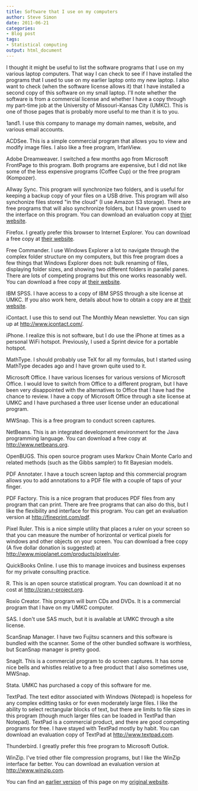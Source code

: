 ```yaml
---
title: Software that I use on my computers
author: Steve Simon
date: 2011-06-21
categories:
- Blog post
tags:
- Statistical computing
output: html_document
---
```


I thought it might be useful to list the software programs that I use on my various laptop computers. That way I can check to see if I have installed the programs that I used to use on my earlier laptop onto my new laptop. I also want to check (when the software license allows it) that I have installed a second copy of this software on my small laptop. I'll note whether the software is from a commercial license and whether I have a copy through my part-time job at the University of Missouri-Kansas City (UMKC). This is one of those pages that is probably more useful to me than it is to you.

<!---More--->

1and1. I use this company to manage my domain names, website, and various email accounts.

ACDSee. This is a simple commercial program that allows you to view and modify image files. I also like a free program, IrfanView.

Adobe Dreamweaver. I switched a few months ago from Microsoft FrontPage to this program. Both programs are expensive, but I did not like some of the less expensive programs (Coffee Cup) or the free program (Kompozer).

Allway Sync. This program will synchronize two folders, and is useful for keeping a backup copy of your files on a USB drive. This program will also synchonize files stored "in the cloud" (I use Amazon S3 storage). There are free programs that will also synchronize folders, but I have grown used to the interface on this program. You can download an evaluation copy at [thier website][all1].

Firefox. I greatly prefer this browser to Internet Explorer. You can download a free copy at [their website][fir1].

Free Commander. I use Windows Explorer a lot to navigate through the complex folder structure on my computers, but this free program does a few things that Windows Explorer does not: bulk renaming of files, displaying folder sizes, and showing two different folders in parallel panes. There are lots of competing programs but this one works reasonably well. You can download a free copy at [their website][fre1].

IBM SPSS. I have access to a copy of IBM SPSS through a site license at UMKC. If you also work here, details about how to obtain a copy are at [their website][sps1].

iContact. I use this to send out The Monthly Mean newsletter. You can sign up at http://www.icontact.com/.

iPhone. I realize this is not software, but I do use the iPhone at times as a personal WiFi hotspot. Previously, I used a Sprint device for a portable hotspot.

MathType. I should probably use TeX for all my formulas, but I started using MathType decades ago and I have grown quite used to it.

Microsoft Office. I have various licenses for various versions of Microsoft Office. I would love to switch from Office to a different program, but I have been very disappointed with the alternatives to Office that I have had the chance to review. I have a copy of Microsoft Office through a site license at UMKC and I have purchased a three user license under an educational program.

MWSnap. This is a free program to conduct screen captures.

NetBeans. This is an integrated development environment for the Java programming language. You can download a free copy at http://www.netbeans.org.

OpenBUGS. This open source program uses Markov Chain Monte Carlo and related methods (such as the Gibbs sampler) to fit Bayesian models.

PDF Annotater. I have a touch screen laptop and this commercial program allows you to add annotations to a PDF file with a couple of taps of your finger.

PDF Factory. This is a nice program that produces PDF files from any program that can print. There are free programs that can also do this, but I like the flexibility and interface for this program. You can get an evaluation version at http://fineprint.com/pdf.

Pixel Ruler. This is a nice simple utility that places a ruler on your screen so that you can measure the number of horizontal or vertical pixels for windows and other objects on your screen. You can download a free copy (A five dollar donation is suggested) at http://www.mioplanet.com/products/pixelruler.

QuickBooks Online. I use this to manage invoices and business expenses for my private consulting practice.

R. This is an open source statistical program. You can download it at no cost at http://cran.r-project.org.

Roxio Creator. This program will burn CDs and DVDs. It is a commercial program that I have on my UMKC computer.

SAS. I don't use SAS much, but it is available at UMKC through a site license.

ScanSnap Manager. I have two Fujitsu scanners and this software is bundled with the scanner. Some of the other bundled software is worthless, but ScanSnap manager is pretty good.

SnagIt. This is a commercial program to do screen captures. It has some nice bells and whistles relative to a free product that I also sometimes use, MWSnap.

Stata. UMKC has purchased a copy of this software for me.

TextPad. The text editor associated with Windows (Notepad) is hopeless for any complex editting tasks or for even moderately large files. I like the ability to select rectangular blocks of text, but there are limits to file sizes in this program (though much larger files can be loaded in TextPad than Notepad). TextPad is a commercial product, and there are good competing programs for free. I have stayed with TextPad mostly by habit. You can download an evaluation copy of TextPad at http://www.textpad.com.

Thunderbird. I greatly prefer this free program to Microsoft Outlok.

WinZip. I've tried other file compression programs, but I like the WinZip interface far better. You can download an evaluation version at http://www.winzip.com.

You can find an [earlier version][sim1] of this page on my [original website][sim2].

[sim1]: http://www.pmean.com/11/Software.html
[sim2]: http://www.pmean.com/original_site.html 

[all1]: http://allwaysync.com
[fir1]: http://www.mozilla.com/firefox
[fre1]: http://www.freecommander.com
[sps1]: http://www.umkc.edu/is/support/services/software/siteLicensed/SPSS/index.asp